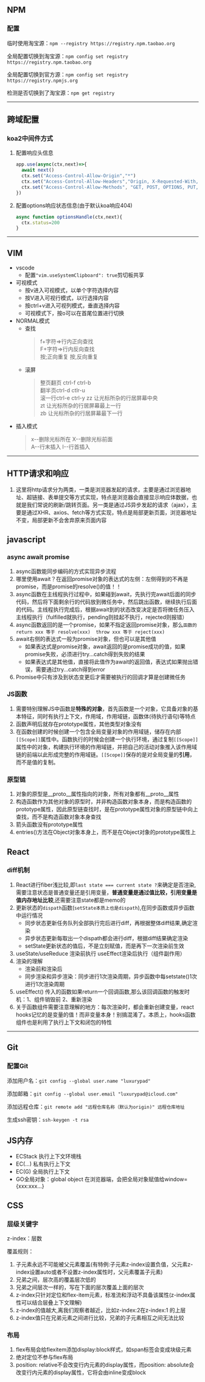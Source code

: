 ## NPM
### 配置
临时使用淘宝源：`npm --registry https://registry.npm.taobao.org`

全局配置切换到淘宝源：`npm config set registry https://registry.npm.taobao.org`

全局配置切换到官方源：`npm config set registry https://registry.npmjs.org`

检测是否切换到了淘宝源：`npm get registry`

***

## 跨域配置
### koa2中间件方式
1. 配置响应头信息
    ```js
    app.use(async(ctx,next)=>{
      await next()
      ctx.set("Access-Control-Allow-Origin","*")
      ctx.set("Access-Control-Allow-Headers","Origin, X-Requested-With, Content-Type, Accept,Authorization")
      ctx.set("Access-Control-Allow-Methods", "GET, POST, OPTIONS, PUT, DELETE,PATCH")
    })
    ```
2. 配置options响应状态信息(由于默认koa响应404)
    ```js
    async function optionsHandle(ctx,next){
      ctx.status=200
    }
    ```
***

## VIM
* vscode
    * 配置`"vim.useSystemClipboard": true`剪切板共享
* 可视模式
    * 按v进入可视模式，以单个字符选择内容
    * 按V进入可视行模式，以行选择内容
    * 按ctrl+v进入可视列模式，垂直选择内容
    * 可视模式下，按o可以在首尾位置进行切换 
* NORMAL模式
    * 查找
        >f+字符=>行内正向查找  
        >F+字符=>行内反向查找  
        >按;正向重复  按,反向重复
    * 滚屏
        >整页翻页 ctrl-f ctrl-b  
        >翻半页ctrl-d ctlr-u   
        >滚一行ctrl-e ctrl-y
        >zz 让光标所杂的行居屏幕中央    
        >zt 让光标所杂的行居屏幕最上一行  
        >zb 让光标所杂的行居屏幕最下一行  
* 插入模式
    >x--删除光标所在  X--删除光标前面  
    >A--行末插入    I--行首插入

***
## HTTP请求和响应
1. 这里将http请求分为两类，一类是浏览器发起的请求，主要是通过浏览器地址、超链接、表单提交等方式实现，特点是浏览器会直接显示响应体数据，也就是我们常说的刷新/跳转页面。另一类是通过JS异步发起的请求（ajax），主要是通过XHR、axios、fetch等方式实现，特点是局部更新页面，浏览器地址不变，局部更新不会舍弃原来页面内容
## javascript
### async await promise
1. async函数能同步编码的方式实现异步流程
2. 哪里使用await？在返回promise对象的表达式的左侧：左侧得到的不再是promise，而是promise的resolve()的值！！
3. async函数在主线程执行过程中，如果碰到await，先执行完await后面的同步代码，然后将下面剩余行的代码放到微任务中，然后跳出函数，继续执行后面的代码。主线程执行完成后，根据await到的状态改变决定是否将微任务压入主线程执行（fulfilled就执行，pending则挂起不执行，rejected则报错） 
4. async函数返回的是一个promise，如果不指定返回promise对象，那么`函数的return xxx 等于 resolve(xxx)  throw xxx 等于 reject(xxx)`
5. await右侧的表达式一般为promise对象，但也可以是其他值  
    * 如果表达式是promise对象，await返回的是promise成功的值，如果promise失败，必须进行try...catch得到失败的结果  
    * 如果表达式是其他值，直接将此值作为await的返回值，表达式如果抛出错误，需要通过try...catch得到error
6. Promise中只有涉及到状态变更后才需要被执行的回调才算是创建微任务
### JS函数
1. 需要特别理解JS中函数是**特殊的对象**，首先函数是一个对象，它具备对象的基本特征，同时有执行上下文，作用域，作用域链，函数体(待执行语句)等特点
2. 函数声明后就存在prototype属性，其他类型对象没有
3. 在函数创建的时候创建一个包含全局变量对象的作用域链，储存在内部`[[Scope]]`属性中。函数执行的时候会创建一个执行环境，通过复制`[[Scope]]`属性中的对象，构建执行环境的作用域链，并把自己的活动对象推入该作用域链的前端以此形成完整的作用域链。`[[Scope]]`保存的是对全局变量的**引用**，而不是值的复制。
### 原型链
1. 对象的原型是__proto__属性指向的对象，所有对象都有__proto__属性
2. 构造函数作为其他对象的原型时，并非构造函数对象本身，而是构造函数的prototype属性，因此原型链查找时，是在prototype属性对象的原型链中向上查找，而不是构造函数对象本身查找
3. 箭头函数没有prototype属性
4. entries()方法在Object对象本身上，而不是在Object对象的prototype属性上

## React
### diff机制
1. React进行fiber浅比较,即`last state === current state ?`来确定是否渲染,需要注意状态是普通变量还是引用变量，**普通变量是通过值比较，引用变量是值内存地址比较**,还需要注意state都是memo的
2. 更新状态的`dispath`函数(`setState本质上也是dispath`),在同步函数或异步函数中运行情况  
    * 同步状态更新任务队列全部执行完后进行diff，再根据整体diff结果,确定渲染  
    * 异步状态更新每取出一个dispath都会进行diff，根据diff结果确定渲染
    * setState更新状态的值后，不是立刻赋值，而是再下一次渲染前生效
3. useState/useReduce 渲染前执行 useEffect渲染后执行（组件副作用）
4. 渲染的理解
    * 渲染前和渲染后 
    * 同步渲染和异步渲染：同步进行1次渲染周期，异步函数中每setstate()1次进行1次渲染周期
5. useEffect() 传入的函数如果return一个回调函数,那么该回调函数的触发时机：1、组件销毁前 2、重新渲染
6. 关于函数组件需要注意理解的地方：每次渲染时，都会重新创建变量，react hooks记忆的是变量的值！而非变量本身！别搞混淆了。本质上，hooks函数组件也是利用了执行上下文和闭包的特性

***

## Git
### 配置Git
添加用户名：`git config --global user.name "luxurypad"`

添加邮箱：`git config --global user.email "luxurypad@icloud.com"`

添加远程仓库：`git remote add "远程仓库名称（默认为origin)" 远程仓库地址`

生成ssh密钥：`ssh-keygen -t rsa`

## JS内存
* ECStack 执行上下文环境栈
* EC(...) 私有执行上下文
* EC(G) 全局执行上下文
* GO全局对象：global object 在浏览器端，会把全局对象赋值给window={xxx:xxx...}

## CSS
### 层级关键字
z-index：层数

覆盖规则：

1. 子元素永远不可能被父元素覆盖(有特例:子元素z-index设置负值，父元素z-index设置auto或者不设置z-index属性时，父元素覆盖子元素)
2. 兄弟之间，层次高的覆盖层次低的
3. 兄弟之间层次一样的，写在下面的层次覆盖上面的层次
4. z-index只针对定位和flex-item元素，标准流和浮动不具备该属性(z-index属性可以结合层叠上下文理解)
5. z-index的值越大,离我们观察者越近，比如z-index:2在z-index:1 的上层
6. z-index值只在兄弟元素之间进行比较，兄弟的子元素相互之间无法比较

### 布局
1. flex布局会给flexitem添加display:block样式，如span标签会变成块级元素
2. 绝对定位不参与flex布局
3. position: relative不会改变行内元素的display属性，而position: absolute会改变行内元素的display属性，它将会由inline变成block
